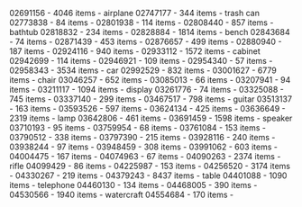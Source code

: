 02691156 - 4046 items - airplane
02747177 - 344 items - trash can
02773838 - 84 items -
02801938 - 114 items -
02808440 - 857 items - bathtub
02818832 - 234 items -
02828884 - 1814 items - bench
02843684 - 74 items -
02871439 - 453 items -
02876657 - 499 items -
02880940 - 187 items -
02924116 - 940 items -
02933112 - 1572 items - cabinet
02942699 - 114 items -
02946921 - 109 items -
02954340 - 57 items -
02958343 - 3534 items - car
02992529 - 832 items -
03001627 - 6779 items - chair
03046257 - 652 items -
03085013 - 66 items -
03207941 - 94 items -
03211117 - 1094 items - display
03261776 - 74 items -
03325088 - 745 items -
03337140 - 299 items -
03467517 - 798 items - guitar
03513137 - 163 items -
03593526 - 597 items -
03624134 - 425 items -
03636649 - 2319 items - lamp
03642806 - 461 items -
03691459 - 1598 items - speaker
03710193 - 95 items -
03759954 - 68 items -
03761084 - 153 items -
03790512 - 338 items -
03797390 - 215 items -
03928116 - 240 items -
03938244 - 97 items -
03948459 - 308 items -
03991062 - 603 items -
04004475 - 167 items -
04074963 - 67 items -
04090263 - 2374 items - rifle
04099429 - 86 items -
04225987 - 153 items -
04256520 - 3174 items -
04330267 - 219 items -
04379243 - 8437 items - table
04401088 - 1090 items - telephone
04460130 - 134 items -
04468005 - 390 items -
04530566 - 1940 items - watercraft
04554684 - 170 items -
